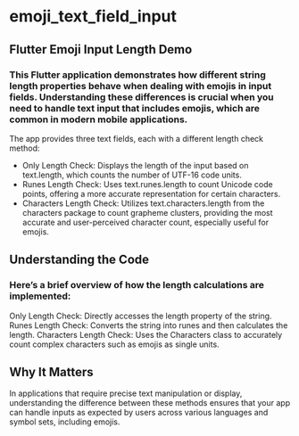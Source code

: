 # emoji_text_field_input

## Flutter Emoji Input Length Demo
### This Flutter application demonstrates how different string length properties behave when dealing with emojis in input fields. Understanding these differences is crucial when you need to handle text input that includes emojis, which are common in modern mobile applications.

The app provides three text fields, each with a different length check method:
 - Only Length Check: Displays the length of the input based on text.length, which counts the number of UTF-16 code units.
 - Runes Length Check: Uses text.runes.length to count Unicode code points, offering a more accurate representation for certain characters.
 - Characters Length Check: Utilizes text.characters.length from the characters package to count grapheme clusters, providing the most accurate and user-perceived character count, especially useful for emojis.


## Understanding the Code
### Here’s a brief overview of how the length calculations are implemented:

Only Length Check: Directly accesses the length property of the string.
Runes Length Check: Converts the string into runes and then calculates the length.
Characters Length Check: Uses the Characters class to accurately count complex characters such as emojis as single units.

## Why It Matters
In applications that require precise text manipulation or display, understanding the difference between these methods ensures that your app can handle inputs as expected by users across various languages and symbol sets, including emojis.

